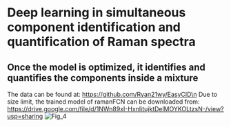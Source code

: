 # Deep learning in simultaneous component identification and quantification of Raman spectra 
## Once the model is optimized, it identifies and quantifies the components inside a mixture
The data can be found at: https://github.com/Ryan21wy/EasyCID\n 
Due to size limit, the trained model of ramanFCN can be downloaded from: https://drive.google.com/file/d/1NWn89xI-HxnIitujktDelMOYKOLtzsN-/view?usp=sharing
![Fig_4](https://github.com/ZJiangsan/RamanSpectrumDecompositionFromRaw/assets/56995152/e40eb228-373a-40b1-ad6f-46a4513e0a18)
